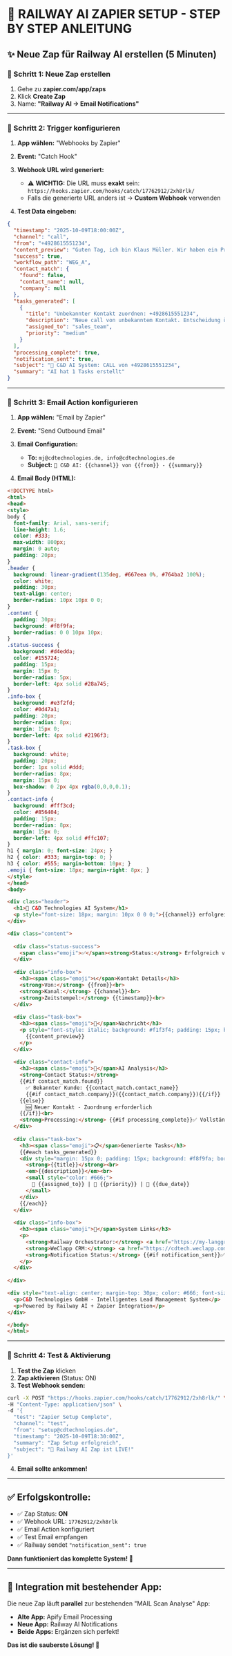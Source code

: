 # 🚀 RAILWAY AI ZAPIER SETUP - STEP BY STEP ANLEITUNG

## ✨ **Neue Zap für Railway AI erstellen (5 Minuten)**

### **🎯 Schritt 1: Neue Zap erstellen**
1. Gehe zu **zapier.com/app/zaps**
2. Klick **Create Zap**
3. Name: **"Railway AI → Email Notifications"**

---

### **📡 Schritt 2: Trigger konfigurieren**

1. **App wählen:** "Webhooks by Zapier"
2. **Event:** "Catch Hook"
3. **Webhook URL wird generiert:** 
   - ⚠️ **WICHTIG:** Die URL muss **exakt** sein: `https://hooks.zapier.com/hooks/catch/17762912/2xh8rlk/`
   - Falls die generierte URL anders ist → **Custom Webhook** verwenden

4. **Test Data eingeben:**
```json
{
  "timestamp": "2025-10-09T18:00:00Z",
  "channel": "call",
  "from": "+4928615551234",
  "content_preview": "Guten Tag, ich bin Klaus Müller. Wir haben ein Problem mit der Terrassenüberdachung...",
  "success": true,
  "workflow_path": "WEG_A",
  "contact_match": {
    "found": false,
    "contact_name": null,
    "company": null
  },
  "tasks_generated": [
    {
      "title": "Unbekannter Kontakt zuordnen: +4928615551234",
      "description": "Neue call von unbekanntem Kontakt. Entscheidung über CRM-Aufnahme erforderlich.",
      "assigned_to": "sales_team",
      "priority": "medium"
    }
  ],
  "processing_complete": true,
  "notification_sent": true,
  "subject": "🤖 C&D AI System: CALL von +4928615551234",
  "summary": "AI hat 1 Tasks erstellt"
}
```

---

### **📧 Schritt 3: Email Action konfigurieren**

1. **App wählen:** "Email by Zapier" 
2. **Event:** "Send Outbound Email"

3. **Email Configuration:**
   - **To:** `mj@cdtechnologies.de, info@cdtechnologies.de`
   - **Subject:** `🤖 C&D AI: {{channel}} von {{from}} - {{summary}}`

4. **Email Body (HTML):**
```html
<!DOCTYPE html>
<html>
<head>
<style>
body { 
  font-family: Arial, sans-serif; 
  line-height: 1.6; 
  color: #333; 
  max-width: 800px;
  margin: 0 auto;
  padding: 20px;
}
.header { 
  background: linear-gradient(135deg, #667eea 0%, #764ba2 100%); 
  color: white; 
  padding: 30px; 
  text-align: center; 
  border-radius: 10px 10px 0 0;
}
.content { 
  padding: 30px; 
  background: #f8f9fa; 
  border-radius: 0 0 10px 10px;
}
.status-success { 
  background: #d4edda; 
  color: #155724;
  padding: 15px; 
  margin: 15px 0; 
  border-radius: 5px; 
  border-left: 4px solid #28a745;
}
.info-box { 
  background: #e3f2fd; 
  color: #0d47a1;
  padding: 20px; 
  border-radius: 8px; 
  margin: 15px 0;
  border-left: 4px solid #2196f3;
}
.task-box { 
  background: white; 
  padding: 20px; 
  border: 1px solid #ddd; 
  border-radius: 8px; 
  margin: 15px 0;
  box-shadow: 0 2px 4px rgba(0,0,0,0.1);
}
.contact-info {
  background: #fff3cd;
  color: #856404; 
  padding: 15px;
  border-radius: 8px;
  margin: 15px 0;
  border-left: 4px solid #ffc107;
}
h1 { margin: 0; font-size: 24px; }
h2 { color: #333; margin-top: 0; }
h3 { color: #555; margin-bottom: 10px; }
.emoji { font-size: 18px; margin-right: 8px; }
</style>
</head>
<body>

<div class="header">
  <h1>🤖 C&D Technologies AI System</h1>
  <p style="font-size: 18px; margin: 10px 0 0 0;">{{channel}} erfolgreich verarbeitet</p>
</div>

<div class="content">
  
  <div class="status-success">
    <span class="emoji">✅</span><strong>Status:</strong> Erfolgreich verarbeitet | Workflow: {{workflow_path}}
  </div>
  
  <div class="info-box">
    <h3><span class="emoji">📞</span>Kontakt Details</h3>
    <strong>Von:</strong> {{from}}<br>
    <strong>Kanal:</strong> {{channel}}<br>
    <strong>Zeitstempel:</strong> {{timestamp}}<br>
  </div>
  
  <div class="task-box">
    <h3><span class="emoji">💬</span>Nachricht</h3>
    <p style="font-style: italic; background: #f1f3f4; padding: 15px; border-radius: 5px;">
      {{content_preview}}
    </p>
  </div>
  
  <div class="contact-info">
    <h3><span class="emoji">🎯</span>AI Analysis</h3>
    <strong>Contact Status:</strong> 
    {{#if contact_match.found}}
      ✅ Bekannter Kunde: {{contact_match.contact_name}}
      {{#if contact_match.company}}({{contact_match.company}}){{/if}}
    {{else}}
      🆕 Neuer Kontakt - Zuordnung erforderlich
    {{/if}}<br>
    <strong>Processing:</strong> {{#if processing_complete}}✅ Vollständig{{else}}⚠️ Teilweise{{/if}}
  </div>
  
  <div class="task-box">
    <h3><span class="emoji">📋</span>Generierte Tasks</h3>
    {{#each tasks_generated}}
    <div style="margin: 15px 0; padding: 15px; background: #f8f9fa; border-radius: 5px; border-left: 3px solid #007bff;">
      <strong>{{title}}</strong><br>
      <em>{{description}}</em><br>
      <small style="color: #666;">
        👤 {{assigned_to}} | 🎯 {{priority}} | 📅 {{due_date}}
      </small>
    </div>
    {{/each}}
  </div>
  
  <div class="info-box">
    <h3><span class="emoji">🔗</span>System Links</h3>
    <p>
      <strong>Railway Orchestrator:</strong> <a href="https://my-langgraph-agent-production.up.railway.app">AI System</a><br>
      <strong>WeClapp CRM:</strong> <a href="https://cdtech.weclapp.com">CRM Dashboard</a><br>
      <strong>Notification Status:</strong> {{#if notification_sent}}✅ Gesendet{{else}}❌ Fehler{{/if}}
    </p>
  </div>
  
</div>

<div style="text-align: center; margin-top: 30px; color: #666; font-size: 14px;">
  <p>C&D Technologies GmbH - Intelligentes Lead Management System</p>
  <p>Powered by Railway AI + Zapier Integration</p>
</div>

</body>
</html>
```

---

### **🧪 Schritt 4: Test & Aktivierung**

1. **Test the Zap** klicken
2. **Zap aktivieren** (Status: ON)
3. **Test Webhook senden:**

```bash
curl -X POST "https://hooks.zapier.com/hooks/catch/17762912/2xh8rlk/" \
-H "Content-Type: application/json" \
-d '{
  "test": "Zapier Setup Complete",
  "channel": "test",
  "from": "setup@cdtechnologies.de",
  "timestamp": "2025-10-09T18:30:00Z",
  "summary": "Zap Setup erfolgreich",
  "subject": "🎉 Railway AI Zap ist LIVE!"
}'
```

4. **Email sollte ankommen!**

---

## ✅ **Erfolgskontrolle:**

- ✅ Zap Status: **ON**
- ✅ Webhook URL: `17762912/2xh8rlk` 
- ✅ Email Action konfiguriert
- ✅ Test Email empfangen
- ✅ Railway sendet `"notification_sent": true`

**Dann funktioniert das komplette System! 🚀**

---

## 🔄 **Integration mit bestehender App:**

Die neue Zap läuft **parallel** zur bestehenden "MAIL Scan Analyse" App:
- **Alte App:** Apify Email Processing
- **Neue App:** Railway AI Notifications  
- **Beide Apps:** Ergänzen sich perfekt!

**Das ist die sauberste Lösung! 💪**